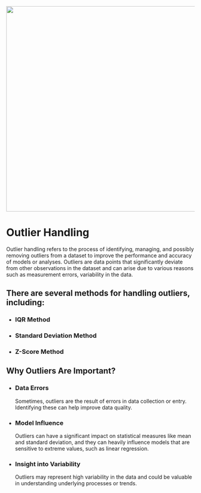 <img style="margin-right: 30px " width="900" height="550" src="https://github.com/Tuhin4042/resource/blob/main/outlier.jpg">

# Outlier Handling 
Outlier handling refers to the process of identifying, managing, and possibly removing outliers from a dataset to improve the performance and accuracy of models or analyses. Outliers are data points that significantly deviate from other observations in the dataset and can arise due to various reasons such as measurement errors, variability in the data.

## There are several methods for handling outliers, including:

- ### IQR Method
- ### Standard Deviation Method
- ### Z-Score Method

## Why Outliers Are Important?

- ### Data Errors
  Sometimes, outliers are the result of errors in data collection or entry. Identifying these can help improve data quality.
- ### Model Influence
  Outliers can have a significant impact on statistical measures like mean and standard deviation, and they can heavily influence models that are sensitive to extreme values, such as linear 
  regression.
- ### Insight into Variability
  Outliers may represent high variability in the data and could be valuable in understanding underlying processes or trends.


